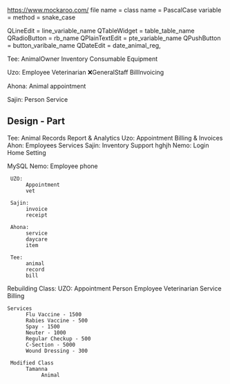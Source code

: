 https://www.mockaroo.com/
file name = class name =  PascalCase
variable = method = snake_case

QLineEdit = line_variable_name
QTableWidget = table_table_name
QRadioButton = rb_name
QPlainTextEdit = pte_variable_name
QPushButton = button_varibale_name
QDateEdit = date_animal_reg,

Tee: 
   AnimalOwner
   Inventory
   Consumable
   Equipment
    
Uzo:
    Employee
    Veterinarian
    ❌GeneralStaff
    BillInvoicing
    
    
Ahona:
     Animal
     appointment

Sajin:
     Person
     Service
     
Design - Part
---------------
Tee:
     Animal Records
     Report & Analytics
Uzo:
     Appointment
     Billing & Invoices
Ahon:
     Employees
     Services
Sajin:
     Inventory
     Support
     hghjh
Nemo:
     Login
     Home
     Setting

MySQL
     Nemo: 
          Employee
          phone

     UZO: 
          Appointment
          vet

     Sajin: 
          invoice
          receipt

     Ahona: 
          service
          daycare
          item

     Tee: 
          animal
          record
          bill

Rebuilding Class:
     UZO:
          Appointment
          Person
          Employee
          Veterinarian
          Service
          Billing

    Services
          Flu Vaccine - 1500
          Rabies Vaccine - 500
          Spay - 1500
          Neuter - 1000
          Regular Checkup - 500
          C-Section - 5000
          Wound Dressing - 300

     Modified Class
          Tamanna
               Animal